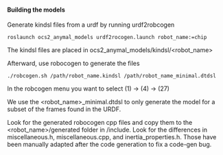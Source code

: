 #### Building the models

Generate kindsl files from a urdf by running urdf2robcogen

```commandline
roslaunch ocs2_anymal_models urdf2rocogen.launch robot_name:=chip
```

The kindsl files are placed in ocs2_anymal_models/kindsl/<robot_name>

Afterward, use robocogen to generate the files

```commandline
./robcogen.sh /path/robot_name.kindsl /path/robot_name_minimal.dtdsl
```
In the robcogen menu you want to select (1) -> (4) -> (27)

We use the <robot_name>_minimal.dtdsl to only generate the model for a subset of the frames found in the URDF.

Look for the generated robocogen cpp files and copy them to the <robot_name>/generated folder in /include. Look for the differences in miscellaneous.h, miscellaneous.cpp, and inertia_properties.h. Those have been manually adapted after the code generation to fix a code-gen bug.